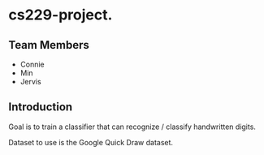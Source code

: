 # cs229-project.

## Team Members
- Connie 
- Min
- Jervis


## Introduction
Goal is to train a classifier that can recognize / classify handwritten digits. 

Dataset to use is the Google Quick Draw dataset.
